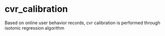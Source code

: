 # cvr_calibration
Based on online user behavior records, cvr calibration is performed through isotonic regression algorithm
